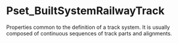 # Pset_BuiltSystemRailwayTrack

Properties common to the definition of a track system. It is usually composed of continuous sequences of track parts and alignments.<!-- end of definition -->
